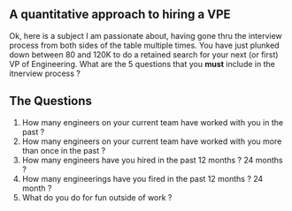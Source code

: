 ##  A quantitative approach to hiring a VPE

Ok, here is a subject I am passionate about, having gone thru the interview process from both sides of the table multiple times.  You have just plunked down between 80 and 120K to do a retained search for your next (or first) VP of Engineering.  What are the 5 questions that you **must** include in the itnerview process ?
## The Questions



1. How many engineers on your current team have worked with you in the past ?
2. How many engineers on your current team have worked with you more than once in the past ?
3. How many engineers have you hired in the past 12 months ? 24 months ?
4. How many engineerings have you fired in the past 12 months ? 24 month ?
5. What do you do for fun outside of work ?



